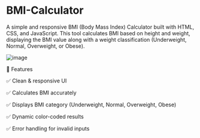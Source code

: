 # BMI-Calculator
A simple and responsive BMI (Body Mass Index) Calculator built with HTML, CSS, and JavaScript. This tool calculates BMI based on height and weight, displaying the BMI value along with a weight classification (Underweight, Normal, Overweight, or Obese).

![image](https://github.com/user-attachments/assets/ee399603-c0fe-4b1f-8f2e-52148f442762)


📜 Features

✅ Clean & responsive UI

✅ Calculates BMI accurately

✅ Displays BMI category (Underweight, Normal, Overweight, Obese)

✅ Dynamic color-coded results

✅ Error handling for invalid inputs

